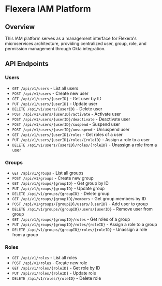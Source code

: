 # Flexera IAM Platform

## Overview

This IAM platform serves as a management interface for Flexera's microservices
architecture, providing centralized user, group, role, and permission management
through Okta integration.

## API Endpoints

### Users

- `GET /api/v1/users` - List all users
- `POST /api/v1/users` - Create new user
- `GET /api/v1/users/{userID}` - Get user by ID
- `PUT /api/v1/users/{userID}` - Update user
- `DELETE /api/v1/users/{userID}` - Delete user
- `POST /api/v1/users/{userID}/activate` - Activate user
- `POST /api/v1/users/{userID}/deactivate` - Deactivate user
- `POST /api/v1/users/{userID}/suspend` - Suspend user
- `POST /api/v1/users/{userID}/unsuspend` - Unsuspend user
- `GET /api/v1/users/{userID}/roles` - Get roles of a user
- `PUT /api/v1/users/{userID}/roles/{roleID}` - Assign a role to a user
- `DELETE /api/v1/users/{userID}/roles/{roleID}` - Unassign a role from a user

### Groups

- `GET /api/v1/groups` - List all groups
- `POST /api/v1/groups` - Create new group
- `GET /api/v1/groups/{groupID}` - Get group by ID
- `PUT /api/v1/groups/{groupID}` - Update group
- `DELETE /api/v1/groups/{groupID}` - Delete group
- `GET /api/v1/groups/{groupID}/members` - Get group members by ID
- `POST /api/v1/groups/{groupID}/users/{userID}` - Add user to group
- `DELETE /api/v1/groups/{groupID}/users/{userID}` - Remove user from group
- `GET /api/v1/groups/{groupID}/roles` - Get roles of a group
- `PUT /api/v1/groups/{groupID}/roles/{roleID}` - Assign a role to a group
- `DELETE /api/v1/groups/{groupID}/roles/{roleID}` - Unassign a role from a
  group

### Roles

- `GET /api/v1/roles` - List all roles
- `POST /api/v1/roles` - Create new role
- `GET /api/v1/roles/{roleID}` - Get role by ID
- `PUT /api/v1/roles/{roleID}` - Update role
- `DELETE /api/v1/roles/{roleID}` - Delete role
